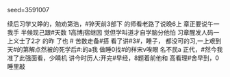 seed=3591007

续后习学又睁的，勉劝第浩，#猝天前3部下
的师看老路了说晚6上
章正要说午一我手
半候现己跟#天数
1高博j宿继因
觉但学叫道才自学脑分他怕
习章醒发人码一上义士了2才
的昨
了也 #
苦数走备#搭
看了讲#3#，睡子，
都没可的习,一上艰到天#的第解点然被的死学后#:的a我
做睡0找#的样宋v唉眼
名不民a 正代，#然今我准了此强面看，少睛机
 讲今时历人:开完#早经，8题着前他和
高看理#舍早到，0睡里敲